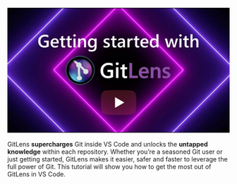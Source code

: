 <p align="center">
  <a title="Watch GitLens Getting Started video" href="https://www.youtube.com/watch?v=UQPb73Zz9qk">
    <img src="../../images/docs/gitlens-tutorial.png" alt="GitLens Getting Started video" />
  </a>
</p>

GitLens **supercharges** Git inside VS Code and unlocks the <b>untapped knowledge</b> within each repository. Whether you’re a seasoned Git user or just getting started, GitLens makes it easier, safer and faster to leverage the full power of Git. This tutorial will show you how to get the most out of GitLens in VS Code.

